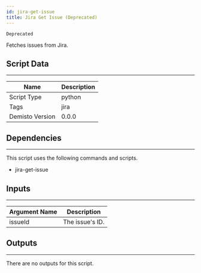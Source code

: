 ```yaml
---
id: jira-get-issue
title: Jira Get Issue (Deprecated)
---
```


`Deprecated`

Fetches issues from Jira.

## Script Data
---

| **Name** | **Description** |
| --- | --- |
| Script Type | python |
| Tags | jira |
| Demisto Version | 0.0.0 |

## Dependencies
---
This script uses the following commands and scripts.
* jira-get-issue

## Inputs
---

| **Argument Name** | **Description** |
| --- | --- |
| issueId | The issue's ID. |

## Outputs
---
There are no outputs for this script.
